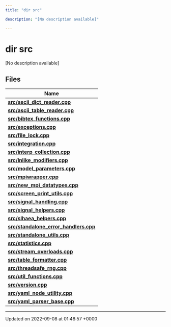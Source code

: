 ```yaml
---
title: "dir src"

description: "[No description available]"

---
```


# dir src

[No description available]

## Files

| Name           |
| -------------- |
| **[src/ascii_dict_reader.cpp](/documentation/code/files/ascii__dict__reader_8cpp/#file-src-ascii-dict-reader-cpp)**  |
| **[src/ascii_table_reader.cpp](/documentation/code/files/ascii__table__reader_8cpp/#file-src-ascii-table-reader-cpp)**  |
| **[src/bibtex_functions.cpp](/documentation/code/files/bibtex__functions_8cpp/#file-src-bibtex-functions-cpp)**  |
| **[src/exceptions.cpp](/documentation/code/files/exceptions_8cpp/#file-src-exceptions-cpp)**  |
| **[src/file_lock.cpp](/documentation/code/files/file__lock_8cpp/#file-src-file-lock-cpp)**  |
| **[src/integration.cpp](/documentation/code/files/integration_8cpp/#file-src-integration-cpp)**  |
| **[src/interp_collection.cpp](/documentation/code/files/interp__collection_8cpp/#file-src-interp-collection-cpp)**  |
| **[src/lnlike_modifiers.cpp](/documentation/code/files/lnlike__modifiers_8cpp/#file-src-lnlike-modifiers-cpp)**  |
| **[src/model_parameters.cpp](/documentation/code/files/model__parameters_8cpp/#file-src-model-parameters-cpp)**  |
| **[src/mpiwrapper.cpp](/documentation/code/files/mpiwrapper_8cpp/#file-src-mpiwrapper-cpp)**  |
| **[src/new_mpi_datatypes.cpp](/documentation/code/files/new__mpi__datatypes_8cpp/#file-src-new-mpi-datatypes-cpp)**  |
| **[src/screen_print_utils.cpp](/documentation/code/files/screen__print__utils_8cpp/#file-src-screen-print-utils-cpp)**  |
| **[src/signal_handling.cpp](/documentation/code/files/signal__handling_8cpp/#file-src-signal-handling-cpp)**  |
| **[src/signal_helpers.cpp](/documentation/code/files/signal__helpers_8cpp/#file-src-signal-helpers-cpp)**  |
| **[src/slhaea_helpers.cpp](/documentation/code/files/slhaea__helpers_8cpp/#file-src-slhaea-helpers-cpp)**  |
| **[src/standalone_error_handlers.cpp](/documentation/code/files/standalone__error__handlers_8cpp/#file-src-standalone-error-handlers-cpp)**  |
| **[src/standalone_utils.cpp](/documentation/code/files/standalone__utils_8cpp/#file-src-standalone-utils-cpp)**  |
| **[src/statistics.cpp](/documentation/code/files/statistics_8cpp/#file-src-statistics-cpp)**  |
| **[src/stream_overloads.cpp](/documentation/code/files/stream__overloads_8cpp/#file-src-stream-overloads-cpp)**  |
| **[src/table_formatter.cpp](/documentation/code/files/table__formatter_8cpp/#file-src-table-formatter-cpp)**  |
| **[src/threadsafe_rng.cpp](/documentation/code/files/threadsafe__rng_8cpp/#file-src-threadsafe-rng-cpp)**  |
| **[src/util_functions.cpp](/documentation/code/files/util__functions_8cpp/#file-src-util-functions-cpp)**  |
| **[src/version.cpp](/documentation/code/files/version_8cpp/#file-src-version-cpp)**  |
| **[src/yaml_node_utility.cpp](/documentation/code/files/yaml__node__utility_8cpp/#file-src-yaml-node-utility-cpp)**  |
| **[src/yaml_parser_base.cpp](/documentation/code/files/yaml__parser__base_8cpp/#file-src-yaml-parser-base-cpp)**  |






-------------------------------

Updated on 2022-09-08 at 01:48:57 +0000
